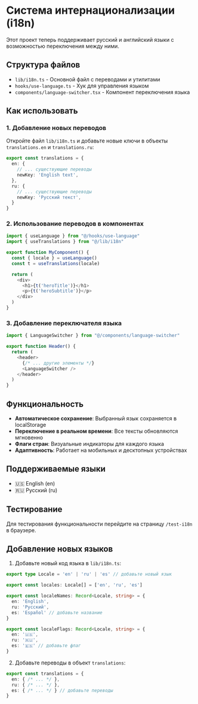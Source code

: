 # Система интернационализации (i18n)

Этот проект теперь поддерживает русский и английский языки с возможностью переключения между ними.

## Структура файлов

- `lib/i18n.ts` - Основной файл с переводами и утилитами
- `hooks/use-language.ts` - Хук для управления языком
- `components/language-switcher.tsx` - Компонент переключения языка

## Как использовать

### 1. Добавление новых переводов

Откройте файл `lib/i18n.ts` и добавьте новые ключи в объекты `translations.en` и `translations.ru`:

```typescript
export const translations = {
  en: {
    // ... существующие переводы
    newKey: 'English text',
  },
  ru: {
    // ... существующие переводы
    newKey: 'Русский текст',
  }
}
```

### 2. Использование переводов в компонентах

```typescript
import { useLanguage } from "@/hooks/use-language"
import { useTranslations } from "@/lib/i18n"

export function MyComponent() {
  const { locale } = useLanguage()
  const t = useTranslations(locale)

  return (
    <div>
      <h1>{t('heroTitle')}</h1>
      <p>{t('heroSubtitle')}</p>
    </div>
  )
}
```

### 3. Добавление переключателя языка

```typescript
import { LanguageSwitcher } from "@/components/language-switcher"

export function Header() {
  return (
    <header>
      {/* ... другие элементы */}
      <LanguageSwitcher />
    </header>
  )
}
```

## Функциональность

- **Автоматическое сохранение**: Выбранный язык сохраняется в localStorage
- **Переключение в реальном времени**: Все тексты обновляются мгновенно
- **Флаги стран**: Визуальные индикаторы для каждого языка
- **Адаптивность**: Работает на мобильных и десктопных устройствах

## Поддерживаемые языки

- 🇺🇸 English (en)
- 🇷🇺 Русский (ru)

## Тестирование

Для тестирования функциональности перейдите на страницу `/test-i18n` в браузере.

## Добавление новых языков

1. Добавьте новый код языка в `lib/i18n.ts`:
```typescript
export type Locale = 'en' | 'ru' | 'es' // добавьте новый язык

export const locales: Locale[] = ['en', 'ru', 'es']

export const localeNames: Record<Locale, string> = {
  en: 'English',
  ru: 'Русский',
  es: 'Español' // добавьте название
}

export const localeFlags: Record<Locale, string> = {
  en: '🇺🇸',
  ru: '🇷🇺',
  es: '🇪🇸' // добавьте флаг
}
```

2. Добавьте переводы в объект `translations`:
```typescript
export const translations = {
  en: { /* ... */ },
  ru: { /* ... */ },
  es: { /* ... */ } // добавьте переводы
}
``` 
